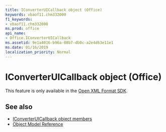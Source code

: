 ```yaml
---
title: IConverterUICallback object (Office)
keywords: vbaof11.chm332000
f1_keywords:
- vbaof11.chm332000
ms.prod: office
api_name:
- Office.IConverterUICallback
ms.assetid: 9e1a4016-b96a-08b7-db0c-a2e4d63e11e1
ms.date: 01/16/2019
localization_priority: Normal
---
```



# IConverterUICallback object (Office)

This feature is only available in the [Open XML Format SDK](https://docs.microsoft.com/office/open-xml/open-xml-sdk.md).


## See also

- [IConverterUICallback object members](overview/Library-Reference/iconverteruicallback-members-office.md)
- [Object Model Reference](overview/Library-Reference/reference-object-library-reference-for-office.md)
